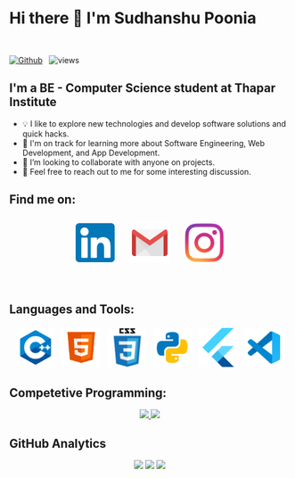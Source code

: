 # Hi there 👋 I'm Sudhanshu Poonia 
<br />

[![Github](https://img.shields.io/github/followers/sudhnsh?label=Follow&style=social)](https://github.com/sudhnsh) &nbsp; ![views](https://komarev.com/ghpvc/?username=sudhnsh)

##  I'm a BE - Computer Science student at Thapar Institute

* 💡  I like to explore new technologies and develop software solutions and quick hacks.
* 🌱  I'm on track for learning more about Software Engineering, Web Development, and App Development.
* 👯 I’m looking to collaborate with anyone on projects.
* 💬  Feel free to reach out to me for some interesting discussion.

##  Find me on:

<p align="center">
 <a href="https://linkedin.com/in/sudhnsh"><img src="linkedin.png" alt="LinkedIn" height="70" style="vertical-align:top; margin:4px; padding:8px"></a>
 <a href="mailto:sudhnsh16@gmail.com"> <img src="gmail1.png" alt="Gmail" height="70" style="vertical-align:top; margin:4px; padding:8px"></a>
 <a href="https://instagram.com/sudhnsh"> <img src="Insta1.png" alt="Instagram" height="70" style="vertical-align:top; margin:4px; padding:8px"></a>
</p>

<br />

##  Languages and Tools:
<p align="center">
<img src="cpp.png" alt="CPP" height="70" style="vertical-align:top; margin:4px">
<img src="html.png" alt="HTML" height="70" style="vertical-align:top; margin:4px">
<img src="css.png" alt="CSS" height="70" style="vertical-align:top; margin:4px">
<img src="py.png" alt="PYTHON" height="70" style="vertical-align:top; margin:4px">
<img src="flutter.png" alt="FLUTTER" height="70" style="vertical-align:top; margin:4px">
<img src="vs.png" alt="Visual Studio" height="70" style="vertical-align:top; margin:4px">
</p>

## Competetive Programming:
<p align = "center">
  <a href="https://www.codechef.com/users/sudhnsh">
  <img src = "https://cp-logo.vercel.app/codechef/sudhnsh" height="30">
 </a>
    <a href="https://www.codeforces.com/profile/sudhnsh">
  <img src = "https://cp-logo.vercel.app/codeforces/sudhnsh" height="30">
 </a>
 </p>

##  GitHub Analytics

<p align = "center">
  <img src = "https://github-readme-stats.vercel.app/api?username=sudhnsh&show_icons=true&theme=dark" width = 500>
  <img src = "https://github-readme-stats.vercel.app/api/top-langs/?username=sudhnsh&theme=dark" width = 300>
  <img src = "http://github-readme-streak-stats.herokuapp.com?user=sudhnsh&theme=dark&fire=46D1E4&ring=46D1E4&currStreakLabel=46D1E4&border=DDDDDD&currStreakNum=FFFFFF&sideLabels=46D1E4&dates=FA8B00" width = 500>
</p>
